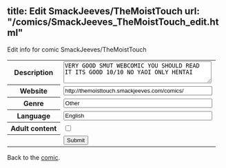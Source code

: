 title: Edit SmackJeeves/TheMoistTouch
url: "/comics/SmackJeeves_TheMoistTouch_edit.html"
---
Edit info for comic SmackJeeves/TheMoistTouch

<form name="comic" action="http://gaepostmail.appspot.com/comic/" method="post">
<table class="comicinfo">
<tr>
<th>Description</th><td><textarea name="description" cols="40" rows="3">VERY GOOD SMUT WEBCOMIC YOU SHOULD READ IT ITS GOOD 10/10 NO YAOI ONLY HENTAI</textarea></td>
</tr>
<tr>
<th>Website</th><td><input type="text" name="url" value="http://themoisttouch.smackjeeves.com/comics/" size="40"/></td>
</tr>
<tr>
<th>Genre</th><td><input type="text" name="genre" value="Other" size="40"/></td>
</tr>
<tr>
<th>Language</th><td><input type="text" name="language" value="English" size="40"/></td>
</tr>
<tr>
<th>Adult content</th><td><input type="checkbox" name="adult" value="adult" /></td>
</tr>
<tr>
<th></th><td>
<input type="hidden" name="comic" value="SmackJeeves_TheMoistTouch" />
<input type="submit" name="submit" value="Submit" />
</td>
</tr>
</table>
</form>

Back to the [comic](SmackJeeves_TheMoistTouch.html).
